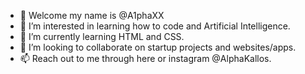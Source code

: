 - 👋 Welcome my name is @A1phaXX
- 👀 I’m interested in learning how to code and Artificial Intelligence.
- 🌱 I’m currently learning HTML and CSS.
- 💞️ I’m looking to collaborate on startup projects and websites/apps.
- 📫 Reach out to me through here or instagram @AlphaKallos.

<!---
A1phaXX/A1phaXX is a ✨ special ✨ repository because its `README.md` (this file) appears on your GitHub profile.
You can click the Preview link to take a look at your changes.
--->
